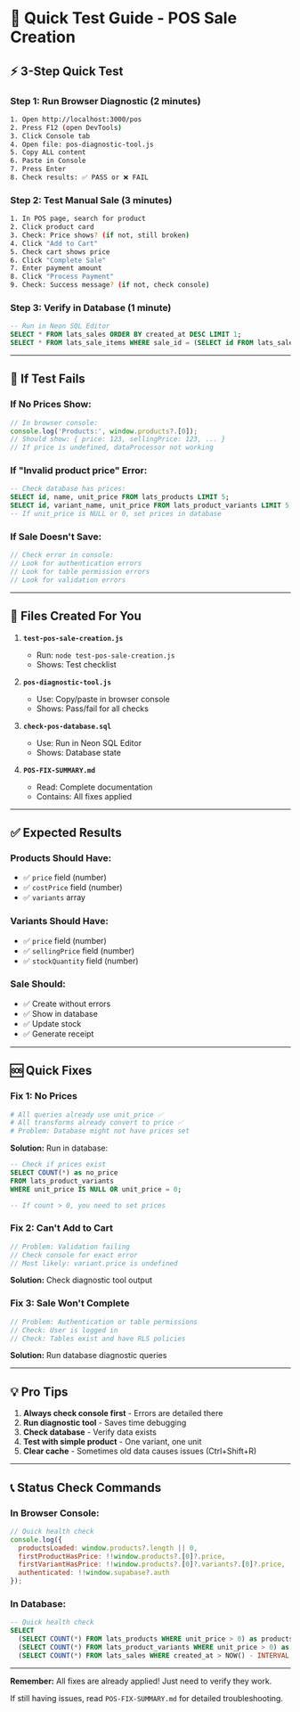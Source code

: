 # 🚀 Quick Test Guide - POS Sale Creation

## ⚡ 3-Step Quick Test

### Step 1: Run Browser Diagnostic (2 minutes)
```bash
1. Open http://localhost:3000/pos
2. Press F12 (open DevTools)
3. Click Console tab
4. Open file: pos-diagnostic-tool.js
5. Copy ALL content
6. Paste in Console
7. Press Enter
8. Check results: ✅ PASS or ❌ FAIL
```

### Step 2: Test Manual Sale (3 minutes)
```bash
1. In POS page, search for product
2. Click product card
3. Check: Price shows? (if not, still broken)
4. Click "Add to Cart"
5. Check cart shows price
6. Click "Complete Sale"
7. Enter payment amount
8. Click "Process Payment"
9. Check: Success message? (if not, check console)
```

### Step 3: Verify in Database (1 minute)
```sql
-- Run in Neon SQL Editor
SELECT * FROM lats_sales ORDER BY created_at DESC LIMIT 1;
SELECT * FROM lats_sale_items WHERE sale_id = (SELECT id FROM lats_sales ORDER BY created_at DESC LIMIT 1);
```

---

## 🔧 If Test Fails

### If No Prices Show:
```javascript
// In browser console:
console.log('Products:', window.products?.[0]);
// Should show: { price: 123, sellingPrice: 123, ... }
// If price is undefined, dataProcessor not working
```

### If "Invalid product price" Error:
```sql
-- Check database has prices:
SELECT id, name, unit_price FROM lats_products LIMIT 5;
SELECT id, variant_name, unit_price FROM lats_product_variants LIMIT 5;
-- If unit_price is NULL or 0, set prices in database
```

### If Sale Doesn't Save:
```javascript
// Check error in console:
// Look for authentication errors
// Look for table permission errors
// Look for validation errors
```

---

## 📂 Files Created For You

1. **`test-pos-sale-creation.js`**
   - Run: `node test-pos-sale-creation.js`
   - Shows: Test checklist

2. **`pos-diagnostic-tool.js`**
   - Use: Copy/paste in browser console
   - Shows: Pass/fail for all checks

3. **`check-pos-database.sql`**
   - Use: Run in Neon SQL Editor
   - Shows: Database state

4. **`POS-FIX-SUMMARY.md`**
   - Read: Complete documentation
   - Contains: All fixes applied

---

## ✅ Expected Results

### Products Should Have:
- ✅ `price` field (number)
- ✅ `costPrice` field (number)
- ✅ `variants` array

### Variants Should Have:
- ✅ `price` field (number)
- ✅ `sellingPrice` field (number)
- ✅ `stockQuantity` field (number)

### Sale Should:
- ✅ Create without errors
- ✅ Show in database
- ✅ Update stock
- ✅ Generate receipt

---

## 🆘 Quick Fixes

### Fix 1: No Prices
```bash
# All queries already use unit_price ✅
# All transforms already convert to price ✅
# Problem: Database might not have prices set
```

**Solution:** Run in database:
```sql
-- Check if prices exist
SELECT COUNT(*) as no_price 
FROM lats_product_variants 
WHERE unit_price IS NULL OR unit_price = 0;

-- If count > 0, you need to set prices
```

### Fix 2: Can't Add to Cart
```javascript
// Problem: Validation failing
// Check console for exact error
// Most likely: variant.price is undefined
```

**Solution:** Check diagnostic tool output

### Fix 3: Sale Won't Complete
```javascript
// Problem: Authentication or table permissions
// Check: User is logged in
// Check: Tables exist and have RLS policies
```

**Solution:** Run database diagnostic queries

---

## 💡 Pro Tips

1. **Always check console first** - Errors are detailed there
2. **Run diagnostic tool** - Saves time debugging
3. **Check database** - Verify data exists
4. **Test with simple product** - One variant, one unit
5. **Clear cache** - Sometimes old data causes issues (Ctrl+Shift+R)

---

## 📞 Status Check Commands

### In Browser Console:
```javascript
// Quick health check
console.log({
  productsLoaded: window.products?.length || 0,
  firstProductHasPrice: !!window.products?.[0]?.price,
  firstVariantHasPrice: !!window.products?.[0]?.variants?.[0]?.price,
  authenticated: !!window.supabase?.auth
});
```

### In Database:
```sql
-- Quick health check
SELECT 
  (SELECT COUNT(*) FROM lats_products WHERE unit_price > 0) as products_with_price,
  (SELECT COUNT(*) FROM lats_product_variants WHERE unit_price > 0) as variants_with_price,
  (SELECT COUNT(*) FROM lats_sales WHERE created_at > NOW() - INTERVAL '1 day') as sales_today;
```

---

**Remember:** All fixes are already applied! Just need to verify they work.

If still having issues, read `POS-FIX-SUMMARY.md` for detailed troubleshooting.

